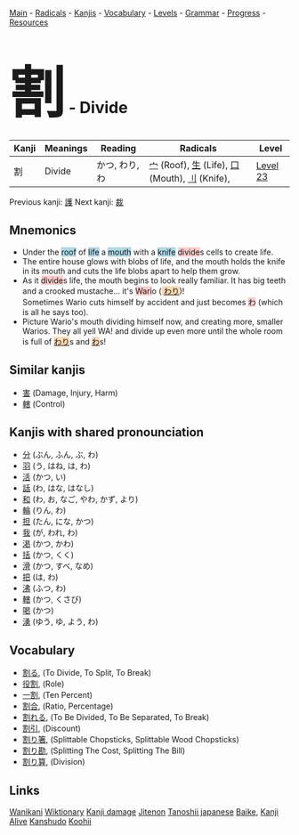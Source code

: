 <style> bigfont {font-size: 100px}</style>
[Main](../README.md) -
[Radicals](../radicals.md) -
[Kanjis](../kanjis.md) -
[Vocabulary](../vocabulary.md) -
[Levels](../levels.md) -
[Grammar](../grammar.md) - 
[Progress](../progress.md) -
[Resources](../resources.md)
# <bigfont> 割</bigfont> - Divide 

| Kanji | Meanings | Reading | Radicals | Level |
| --- | --- | --- | --- | --- |
| 割 | Divide | かつ, わり, わ | [宀](../radicals/宀.md) (Roof), [生](../radicals/生.md) (Life), [口](../radicals/口.md) (Mouth), [刂](../radicals/刂.md) (Knife),  | [Level 23](../levels/wk_level23.md) |

Previous kanji: [護](護.md) Next kanji: [裁](裁.md) 

## Mnemonics
 * Under the <span style="background-color:#ADD8E6"> roof</span> of <span style="background-color:#ADD8E6"> life</span> a <span style="background-color:#ADD8E6"> mouth</span> with a <span style="background-color:#ADD8E6"> knife</span> <span style="background-color:#ffcccb"> divide</span>s cells to create life.
* The entire house glows with blobs of life, and the mouth holds the knife in its mouth and cuts the life blobs apart to help them grow.
* As it <span style="background-color:#ffcccb"> divide</span>s life, the mouth begins to look really familiar. It has big teeth and a crooked mustache... it's <span style="background-color:#ffcccb"> Wari</span>o (<span style="background-color:#fed8b1"> [わり]([わ](https://jisho.org/search/わ)り)</span>)!<br />Sometimes Wario cuts himself by accident and just becomes <span style="background-color:#ffcccb"> わ</span> (which is all he says too).
* Picture Wario's mouth dividing himself now, and creating more, smaller Warios. They all yell WA! and divide up even more until the whole room is full of <span style="background-color:#fed8b1"> [わり]([わ](https://jisho.org/search/わ)り)</span>s and <span style="background-color:#fed8b1"> [わ](https://jisho.org/search/わ)</span>s!


## Similar kanjis
 * [害](害.md) (Damage, Injury, Harm)
* [轄](轄.md) (Control)



## Kanjis with shared pronounciation
 * [分](分.md) (ぶん, ふん, ぶ, わ)
* [羽](羽.md) (う, はね, は, わ)
* [活](活.md) (かつ, い)
* [話](話.md) (わ, はな, はなし)
* [和](和.md) (わ, お, なご, やわ, かず, より)
* [輪](輪.md) (りん, わ)
* [担](担.md) (たん, にな, かつ)
* [我](我.md) (が, われ, わ)
* [渇](渇.md) (かつ, かわ)
* [括](括.md) (かつ, くく)
* [滑](滑.md) (かつ, すべ, なめ)
* [把](把.md) (は, わ)
* [沸](沸.md) (ふつ, わ)
* [轄](轄.md) (かつ, くさび)
* [喝](喝.md) (かつ)
* [湧](湧.md) (ゆう, ゆ, よう, わ)



## Vocabulary
 * [割る](../vocabulary/割.md), (To Divide, To Split, To Break)
* [役割](../vocabulary/割.md), (Role)
* [一割](../vocabulary/割.md), (Ten Percent)
* [割合](../vocabulary/割.md), (Ratio, Percentage)
* [割れる](../vocabulary/割.md), (To Be Divided, To Be Separated, To Break)
* [割引](../vocabulary/割.md), (Discount)
* [割り箸](../vocabulary/割.md), (Splittable Chopsticks, Splittable Wood Chopsticks)
* [割り勘](../vocabulary/割.md), (Splitting The Cost, Splitting The Bill)
* [割り算](../vocabulary/割.md), (Division)




## Links 


[Wanikani](https://www.wanikani.com/kanji/割)
[Wiktionary](https://en.wiktionary.org/wiki/割)
[Kanji damage](http://www.kanjidamage.com/kanji/search?utf8=✓&q=割)
[Jitenon](https://jitenon.com/kanji/割)
[Tanoshii japanese](https://www.tanoshiijapanese.com/dictionary/kanji.cfm?k=割)
[Baike](https://baike.baidu.com/item/割),
[Kanji Alive](https://app.kanjialive.com/割)
[Kanshudo](https://www.kanshudo.com/searchmn?q=割)
[Koohii](https://kanji.koohii.com/study/kanji/割)
